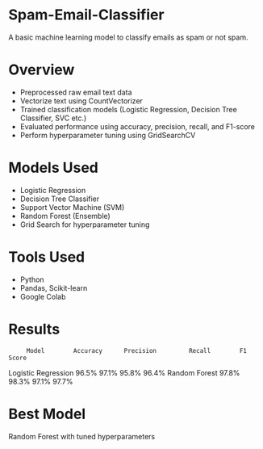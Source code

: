# Spam-Email-Classifier

A basic machine learning model to classify emails as spam or not spam.

# Overview
- Preprocessed raw email text data
- Vectorize text using CountVectorizer
- Trained classification models (Logistic Regression, Decision Tree Classifier, SVC etc.)
- Evaluated performance using accuracy, precision, recall, and F1-score
- Perform hyperparameter tuning using GridSearchCV

# Models Used
- Logistic Regression
- Decision Tree Classifier
- Support Vector Machine (SVM)
- Random Forest (Ensemble)
- Grid Search for hyperparameter tuning

# Tools Used
- Python
- Pandas, Scikit-learn
- Google Colab

# Results
         Model	      Accuracy	    Precision	      Recall	    F1 Score
Logistic Regression	  96.5%	        97.1%	          95.8%	      96.4%
Random Forest	        97.8%	        98.3%	          97.1%	      97.7%

# Best Model
Random Forest with tuned hyperparameters
